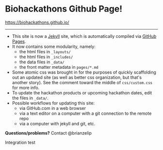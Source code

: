 # Biohackathons Github Page!

https://biohackathons.github.io/

---

- This site is now a [Jekyll](http://jekyllrb.com/) site, which is automatically compiled via [GitHub Pages](https://pages.github.com).
- It now contains some modularity, namely:
  - the html files in `_layouts/`
  - the html files in `_includes/`
  - the data files in `_data/`
  - the front matter metadata in `pages/*.md`
- Some atomic css was brought in for the purposes of quickly scaffolding out an updated site (as well as better css organization, but that's another story). See the comment toward the middle of `css/custom.css` for more info.
- To update the hackathon products or upcoming hackathon dates, edit the files in `_data/`.
- Possible workflows for updating this site:
  - via GitHub.com in a web browser
  - via a text editor on a computer with a git connection to the remote repo
  - via a computer with jekyll and git, etc.

**Questions/problems?**
Contact @brianzelip

Integration test
